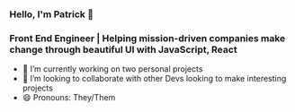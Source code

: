 ### Hello, I'm Patrick 👋

### Front End Engineer | Helping mission-driven companies make change through beautiful UI with JavaScript, React
 
- 🔭 I’m currently working on two personal projects
- 👯 I’m looking to collaborate with other Devs looking to make interesting projects
- 😄 Pronouns: They/Them

<!--
**fetchpatrick/fetchpatrick** is a ✨ _special_ ✨ repository because its `README.md` (this file) appears on your GitHub profile.

Here are some ideas to get you started:

- 🔭 I’m currently working on ...
- 🌱 I’m currently learning ...
- 👯 I’m looking to collaborate on ...
- 🤔 I’m looking for help with ...
- 💬 Ask me about ...
- 📫 How to reach me: ...
- 😄 Pronouns: ...
- ⚡ Fun fact: ...
-->
